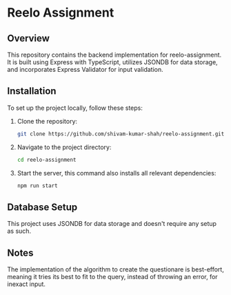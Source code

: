 # Reelo Assignment

## Overview

This repository contains the backend implementation for reelo-assignment. It is built using Express with TypeScript, utilizes JSONDB for data storage, and incorporates Express Validator for input validation.

## Installation

To set up the project locally, follow these steps:

1. Clone the repository:

   ```bash
   git clone https://github.com/shivam-kumar-shah/reelo-assignment.git
   ```

2. Navigate to the project directory:

   ```bash
   cd reelo-assignment
   ```

3. Start the server, this command also installs all relevant dependencies:

   ```bash
   npm run start
   ```

## Database Setup

This project uses JSONDB for data storage and doesn't require any setup as such.

## Notes

The implementation of the algorithm to create the questionare is best-effort, meaning it tries its best to fit to the query, instead of throwing an error, for inexact input.
